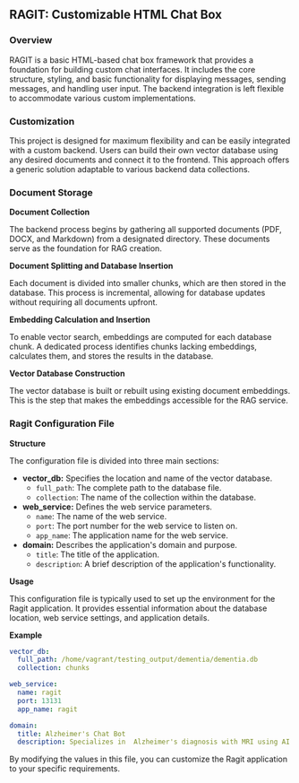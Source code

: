 ## RAGIT: Customizable HTML Chat Box

### Overview

RAGIT is a basic HTML-based chat box framework that provides a foundation for
building custom chat interfaces. It includes the core structure, styling, and
basic functionality for displaying messages, sending messages, and handling
user input. The backend integration is left flexible to accommodate various
custom implementations.

### Customization

This project is designed for maximum flexibility and can be easily integrated
with a custom backend. Users can build their own vector database using any
desired documents and connect it to the frontend. This approach offers a generic
solution adaptable to various backend data collections.

### Document Storage

**Document Collection**

The backend process begins by gathering all supported documents (PDF, DOCX, and
Markdown) from a designated directory. These documents serve as the foundation
for RAG creation.

**Document Splitting and Database Insertion**

Each document is divided into smaller chunks, which are then stored in the
database. This process is incremental, allowing for database updates without
requiring all documents upfront.

**Embedding Calculation and Insertion**

To enable vector search, embeddings are computed for each database chunk. A
dedicated process identifies chunks lacking embeddings, calculates them, and
stores the results in the database.

**Vector Database Construction**

The vector database is built or rebuilt using existing document embeddings. This
is the step that makes the embeddings accessible for the RAG service.

### Ragit Configuration File

**Structure**

The configuration file is divided into three main sections:

* **vector_db:** Specifies the location and name of the vector database.
  * `full_path`: The complete path to the database file.
  * `collection`: The name of the collection within the database.
* **web_service:** Defines the web service parameters.
  * `name`: The name of the web service.
  * `port`: The port number for the web service to listen on.
  * `app_name`: The application name for the web service.
* **domain:** Describes the application's domain and purpose.
  * `title`: The title of the application.
  * `description`: A brief description of the application's functionality.

**Usage**

This configuration file is typically used to set up the environment for the
Ragit application. It provides essential information about the database
location, web service settings, and application details.

**Example**

```yaml
vector_db:
  full_path: /home/vagrant/testing_output/dementia/dementia.db
  collection: chunks

web_service:
  name: ragit
  port: 13131
  app_name: ragit

domain:
  title: Alzheimer's Chat Bot
  description: Specializes in  Alzheimer's diagnosis with MRI using AI.
```

By modifying the values in this file, you can customize the Ragit application to
your specific requirements.
